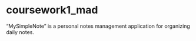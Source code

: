 # coursework1_mad
 “MySimpleNote” is a personal notes management application for organizing daily notes. 
